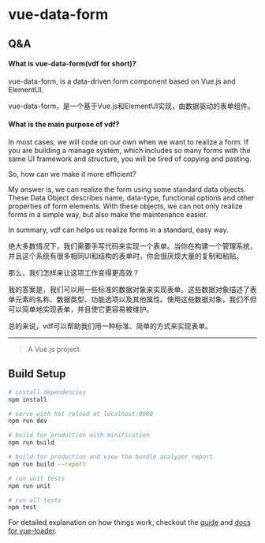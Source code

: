 # vue-data-form

## Q&A

#### What is vue-data-form(vdf for short)?

vue-data-form, is a data-driven form component based on Vue.js and ElementUI.

vue-data-form，是一个基于Vue.js和ElementUI实现，由数据驱动的表单组件。

#### What is the main purpose of vdf?

In most cases, we will code on our own when we want to realize a form. If you are building a manage system, which includes so many forms with the same UI framework and structure, you will be tired of copying and pasting.

So, how can we make it more efficient?

My answer is, we can realize the form using some standard data objects. These Data Object describes name, data-type, functional options and other properties of form elements. With these objects, we can not only realize forms in a simple way, but also make the maintenance easier.

In summary, vdf can helps us realize forms in a standard, easy way.

绝大多数情况下，我们需要手写代码来实现一个表单。当你在构建一个管理系统，并且这个系统有很多相同UI和结构的表单时，你会很厌烦大量的复制和粘贴。

那么，我们怎样来让这项工作变得更高效？

我的答案是，我们可以用一些标准的数据对象来实现表单。这些数据对象描述了表单元素的名称、数据类型、功能选项以及其他属性。使用这些数据对象，我们不但可以简单地实现表单，并且使它更容易被维护。

总的来说，vdf可以帮助我们用一种标准、简单的方式来实现表单。

---

> A Vue.js project

## Build Setup

``` bash
# install dependencies
npm install

# serve with hot reload at localhost:8080
npm run dev

# build for production with minification
npm run build

# build for production and view the bundle analyzer report
npm run build --report

# run unit tests
npm run unit

# run all tests
npm test
```

For detailed explanation on how things work, checkout the [guide](http://vuejs-templates.github.io/webpack/) and [docs for vue-loader](http://vuejs.github.io/vue-loader).
